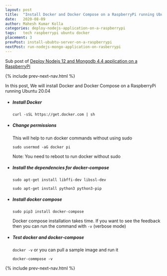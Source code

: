```yaml
---
layout: post
title:  "Install Docker and Docker Compose on a RaspberryPi running Ubuntu 20.04"
date:   2020-08-09
author: Mahesh Kumar Kolla
categories: deploy-nodejs-application-on-a-raspberrypi
tags:	tech raspberrypi ubuntu docker
placement: 3
prevPost: install-ububtu-server-on-a-raspberrypi 
nextPost: run-nodejs-mongo-application-on-rasberrypi
---
```


Sub post of [Deploy Nodejs 12 and Mongodb 4.4 application on a RaspberryPi](deploy-nodejs-and-mongodb-application-on-a-raspberrypi)

{% include prev-next-nav.html %}

In this post, We will install Docker and Docker Compose on a RaspberryPi running Ubuntu 20.04 


- ##### Install Docker
  
  `curl -sSL https://get.docker.com | sh`

- ##### Change permissions 

  This will help to run docker commands without using sudo

  `sudo usermod -aG docker pi`
  
  Note: You need to reboot to run docker without sudo
     
- ##### Install the dependencies for docker-compose

  `sudo apt-get install libffi-dev libssl-dev`
  
  `sudo apt-get install python3 python3-pip`
  
- ##### Install docker compose
  
  `sudo pip3 install docker-compose`
  
  Docker compose installation takes time. If you want to see the feedback then you can run the command with `-v` (verbose mode)   

- ##### Test docker and docker-compose

  `docker -v` or you can pull a sample image and run it 

  `docker-commpose -v`

{% include prev-next-nav.html %}
